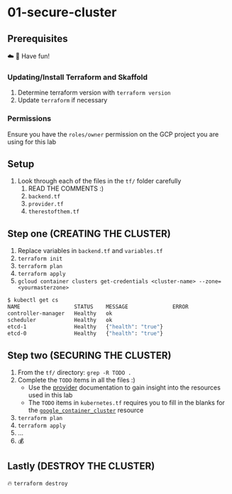# 01-secure-cluster

## Prerequisites

:cloud: :rocket: Have fun!

### Updating/Install Terraform and Skaffold

1. Determine terraform version with `terraform version`
1. Update `terraform` if necessary

### Permissions

Ensure you have the `roles/owner` permission on the GCP project you are using for this lab

## Setup

1. Look through each of the files in the `tf/` folder carefully
    1. READ THE COMMENTS :)
    1. `backend.tf`
    1. `provider.tf`
    1. `therestofthem.tf`

## Step one (CREATING THE CLUSTER)

1. Replace variables in `backend.tf` and `variables.tf`
1. `terraform init`
1. `terraform plan`
1. `terraform apply`
1. `gcloud container clusters get-credentials <cluster-name> --zone=<yourmasterzone>`

```sh
$ kubectl get cs
NAME                 STATUS    MESSAGE              ERROR
controller-manager   Healthy   ok
scheduler            Healthy   ok
etcd-1               Healthy   {"health": "true"}
etcd-0               Healthy   {"health": "true"}
```

## Step two (SECURING THE CLUSTER)

1. From the `tf/` directory: `grep -R TODO .`
1. Complete the `TODO` items in all the files :)
    - Use the [provider][tf-provider-google] documentation to gain insight into the resources used in this lab
    - The `TODO` items in `kubernetes.tf` requires you to fill in the blanks for the [`google_container_cluster`][tf-provider-google-container-cluster] resource
1. `terraform plan`
1. `terraform apply`
1. ...
1. :moneybag:

## Lastly (DESTROY THE CLUSTER)

:fire: `terraform destroy`

[tf-provider-google]: https://www.terraform.io/docs/providers/google/index.html
[tf-provider-google-container-cluster]: https://www.terraform.io/docs/providers/google/r/container_cluster.html
